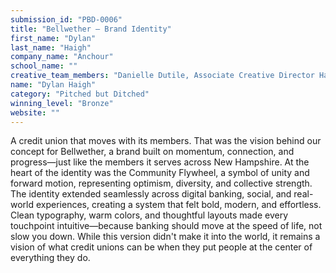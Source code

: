 ```yaml
---
submission_id: "PBD-0006"
title: "Bellwether — Brand Identity"
first_name: "Dylan"
last_name: "Haigh"
company_name: "Anchour"
school_name: ""
creative_team_members: "Danielle Dutile, Associate Creative Director Hayley Emmons, Senior Designer"
name: "Dylan Haigh"
category: "Pitched but Ditched"
winning_level: "Bronze"
website: ""
---
```


A credit union that moves with its members. That was the vision behind our concept for Bellwether, a brand built on momentum, connection, and progress—just like the members it serves across New Hampshire. At the heart of the identity was the Community Flywheel, a symbol of unity and forward motion, representing optimism, diversity, and collective strength. The identity extended seamlessly across digital banking, social, and real-world experiences, creating a system that felt bold, modern, and effortless. Clean typography, warm colors, and thoughtful layouts made every touchpoint intuitive—because banking should move at the speed of life, not slow you down. While this version didn't make it into the world, it remains a vision of what credit unions can be when they put people at the center of everything they do.
